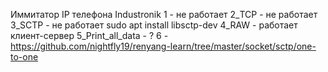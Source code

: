 Иммитатор IP телефона Industronik
1 - не работает
2_TCP - не работает
3_SCTP - не работает
        sudo apt install libsctp-dev
4_RAW - работает клиент-сервер
5_Print_all_data - ?
6 - https://github.com/nightfly19/renyang-learn/tree/master/socket/sctp/one-to-one
        
